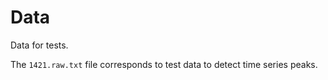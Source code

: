 # Data

Data for tests.

The `1421.raw.txt` file corresponds to test data to detect time series peaks.
